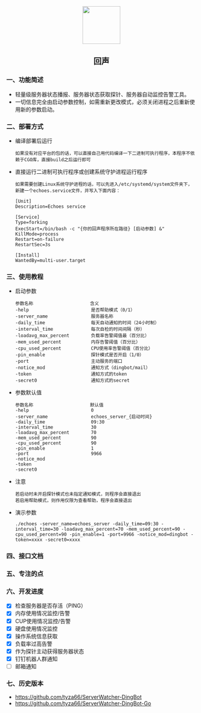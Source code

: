 <div align=center>
<img src="https://s2.loli.net/2024/04/05/xFopiS8CgBswb9y.jpg" style="width:100px;"/>
<h2>回声</h2>
</div>

### 一、功能简述
- 轻量级服务器状态播报、服务器状态获取探针、服务器自动监控告警工具。
- 一切信息完全由启动参数控制，如需重新更改模式，必须关闭进程之后重新使用新的参数启动。

### 二、部署方式
- 编译部署后运行
    ```
    如果没有对应平台的包的话，可以直接自己用代码编译一下二进制可执行程序，本程序不依赖于CGO库，直接build之后运行即可
    ```
- 直接运行二进制可执行程序或创建系统守护进程运行程序
    ```
    如果需要创建Linux系统守护进程的话，可以先进入/etc/systemd/system文件夹下，新建一个echoes.service文件，并写入下面内容：

    [Unit]
    Description=Echoes service

    [Service]
    Type=forking
    ExecStart=/bin/bash -c "{你的回声程序所在路径} [启动参数] &"
    KillMode=process
    Restart=on-failure
    RestartSec=3s

    [Install]
    WantedBy=multi-user.target
    ```

### 三、使用教程
- 启动参数
    ```
    参数名称                     含义
    -help                       是否帮助模式（0/1）
    -server_name                服务器名称
    -daily_time                 每天自动通知的时间（24小时制）
    -interval_time              每次自检的时间间隔（秒）
    -loadavg_max_percent        负载率告警阈值最（百分比）
    -mem_used_percent           内存告警阈值（百分比）
    -cpu_used_percent           CPU使用率告警阈值（百分比）
    -pin_enable                 探针模式是否开启（1/0）
    -port                       主动服务的端口
    -notice_mod                 通知方式（dingbot/mail）
    -token                      通知方式的token
    -secret0                    通知方式的secret
    ```
- 参数默认值
    ```
    参数名称                     默认值
    -help                       0
    -server_name                echoes_server_{启动时间}
    -daily_time                 09:30
    -interval_time              30
    -loadavg_max_percent        70
    -mem_used_percent           90
    -cpu_used_percent           90
    -pin_enable                 1
    -port                       9966
    -notice_mod                 
    -token                
    -secret0                
    ```
- 注意
    ```
    若启动时未开启探针模式也未指定通知模式，则程序会直接退出
    若启用帮助模式，则作用仅限为查看帮助，程序会直接退出
    ```

- 演示参数
    ```
    ./echoes -server_name=echoes_server -daily_time=09:30 -interval_time=30 -loadavg_max_percent=70 -mem_used_percent=90 -cpu_used_percent=90 -pin_enable=1 -port=9966 -notice_mod=dingbot -token=xxxx -secret0=xxxx
    ```

### 四、接口文档

### 五、专注的点

### 六、开发进度
- [X] 检查服务器是否存活（PING）
- [X] 内存使用情况监控/告警
- [X] CUP使用情况监控/告警
- [X] 硬盘使用情况监控
- [X] 操作系统信息获取
- [X] 负载率过高告警
- [X] 作为探针主动获得服务器状态
- [X] 钉钉机器人群通知
- [ ] 邮箱通知
### 七、历史版本
- https://github.com/tyza66/ServerWatcher-DingBot
- https://github.com/tyza66/ServerWatcher-DingBot-Go